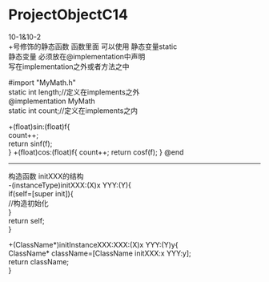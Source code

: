 # ProjectObjectC14<br/>
10-1&10-2<br/>
+号修饰的静态函数  函数里面 可以使用 静态变量static<br/>
静态变量 必须放在@implementation中声明<br/>
写在implementation之外或者方法之中<br/>

#import "MyMath.h"<br/>
static  int length;//定义在implements之外<br/>
@implementation MyMath<br/>
static int count;//定义在implements之内<br/>


+(float)sin:(float)f{<br/>
    count++;<br/>
    return sinf(f);<br/>
}
+(float)cos:(float)f{
    count++;
    return cosf(f);
}
@end

----------------------------


构造函数 initXXX的结构<br/>
-(instanceType)initXXX:(X)x YYY:(Y){<br/>
if(self=[super init]){<br/>
//构造初始化<br/>
}<br/>
return self;<br/>
}<br/>

+(ClassName*)initInstanceXXX:XXX:(X)x YYY:(Y)y{<br/>
  ClassName* className=[ClassName initXXX:x YYY:y];<br/>
  return className;<br/>
}<br/>
